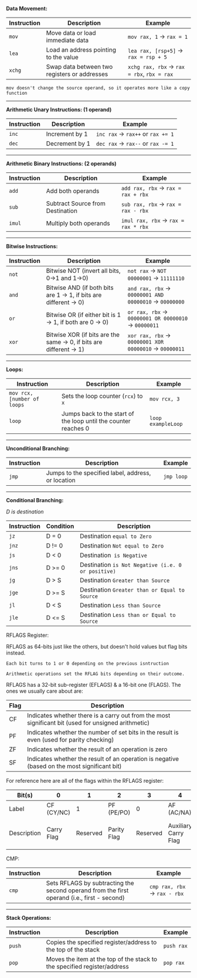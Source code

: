 
**Data Movement:** 

| Instruction | Description                                  | Example                                    |
| ----------- | -------------------------------------------- | ------------------------------------------ |
| `mov`       | Move data or load immediate data             | `mov rax, 1` → `rax = 1`                   |
| `lea`       | Load an address pointing to the value        | `lea rax, [rsp+5]` → `rax = rsp + 5`       |
| `xchg`      | Swap data between two registers or addresses | `xchg rax, rbx` → `rax = rbx`, `rbx = rax` |

	mov doesn't change the source operand, so it operates more like a copy function

-------------------------------------------

**Arithmetic Unary Instructions: (1 operand)** 

| Instruction | Description    | Example                            |
| ----------- | -------------- | ---------------------------------- |
| `inc`       | Increment by 1 | `inc rax` -> `rax++` or `rax += 1` |
| `dec`       | Decrement by 1 | `dec rax` -> `rax--` or `rax -= 1` |

-------------------------------------------

**Arithmetic Binary Instructions: (2 operands)** 

| Instruction | Description                                | Example                               |
|-------------|--------------------------------------------|---------------------------------------|
| `add`       | Add both operands                         | `add rax, rbx` -> `rax = rax + rbx`   |
| `sub`       | Subtract Source from Destination           | `sub rax, rbx` -> `rax = rax - rbx`   |
| `imul`      | Multiply both operands                     | `imul rax, rbx` -> `rax = rax * rbx`  |

-------------------------------------------

**Bitwise Instructions:** 

| Instruction | Description                                                  | Example                                       |
|-------------|--------------------------------------------------------------|-----------------------------------------------|
| `not`       | Bitwise NOT (invert all bits, 0->1 and 1->0)               | `not rax` -> `NOT 00000001` -> `11111110`     |
| `and`       | Bitwise AND (if both bits are 1 -> 1, if bits are different -> 0) | `and rax, rbx` -> `00000001 AND 00000010` -> `00000000` |
| `or`        | Bitwise OR (if either bit is 1 -> 1, if both are 0 -> 0)   | `or rax, rbx` -> `00000001 OR 00000010` -> `00000011` |
| `xor`       | Bitwise XOR (if bits are the same -> 0, if bits are different -> 1) | `xor rax, rbx` -> `00000001 XOR 00000010` -> `00000011` |

-------------------------------------------

**Loops:** 

| Instruction                 | Description                                                     | Example            |
| --------------------------- | --------------------------------------------------------------- | ------------------ |
| `mov rcx, [number of loops` | Sets the loop counter (`rcx`) to `x`                            | `mov rcx, 3`       |
| `loop`                      | Jumps back to the start of the loop until the counter reaches 0 | `loop exampleLoop` |

-------------------------------------------


**Unconditional Branching:** 

| Instruction | Description                                | Example       |
|-------------|--------------------------------------------|---------------|
| `jmp`       | Jumps to the specified label, address, or location | `jmp loop` |

-------------------------------------------

**Conditional Branching:** 

*D is destination*

| Instruction | Condition | Description                                        |
| ----------- | --------- | -------------------------------------------------- |
| `jz`        | D = 0     | Destination `equal to Zero`                        |
| `jnz`       | D != 0    | Destination `Not equal to Zero`                    |
| `js`        | D < 0     | Destination` is Negative`                          |
| `jns`       | D >= 0    | Destination `is Not Negative (i.e. 0 or positive)` |
| `jg`        | D > S     | Destination `Greater than Source`                  |
| `jge`       | D >= S    | Destination `Greater than or Equal to Source`      |
| `jl`        | D < S     | Destination `Less than Source`                     |
| `jle`       | D <= S    | Destination `Less than or Equal to Source`         |


RFLAGS Register:

RFLAGS as 64-bits just like the others, but doesn't hold values but flag bits instead. 

	Each bit turns to 1 or 0 depending on the previous isntruction

	Arithmetic operations set the RFLAG bits depending on their outcome. 


RFLAGS has a 32-bit sub-register (EFLAGS) & a 16-bit one (FLAGS). The ones we usually care about are: 

| Flag | Description                                      |
|------|--------------------------------------------------|
| CF   | Indicates whether there is a carry out from the most significant bit (used for unsigned arithmetic) |
| PF   | Indicates whether the number of set bits in the result is even (used for parity checking) |
| ZF   | Indicates whether the result of an operation is zero |
| SF   | Indicates whether the result of an operation is negative (based on the most significant bit) |

For reference here are all of the flags within the RFLAGS register: 


| Bit(s)      | 0          | 1        | 2           | 3        | 4                    | 5        | 6          | 7         | 8         | 9              | 10             | 11            | 12-13               | 14          | 15       | 16          | 17               | 18                               | 19                     | 20                        | 21                  | 22-63    |
| ----------- | ---------- | -------- | ----------- | -------- | -------------------- | -------- | ---------- | --------- | --------- | -------------- | -------------- | ------------- | ------------------- | ----------- | -------- | ----------- | ---------------- | -------------------------------- | ---------------------- | ------------------------- | ------------------- | -------- |
| Label       | CF (CY/NC) | 1        | PF (PE/PO)  | 0        | AF (AC/NA)           | 0        | ZF (ZR/NZ) | SF        | TF        | IF             | DF             | OF            | IOPL                | NT          | 0        | RF          | VM               | AC                               | VIF                    | VIP                       | ID                  | 0        |
| Description | Carry Flag | Reserved | Parity Flag | Reserved | Auxiliary Carry Flag | Reserved | Zero Flag  | Sign Flag | Trap Flag | Interrupt Flag | Direction Flag | Overflow Flag | I/O Privilege Level | Nested Task | Reserved | Resume Flag | Virtual-x86 Mode | Alignment Check / Access Control | Virtual Interrupt Flag | Virtual Interrupt Pending | Identification Flag | Reserved |


CMP: 

| Instruction | Description                                                                                 | Example                       |
| ----------- | ------------------------------------------------------------------------------------------- | ----------------------------- |
| `cmp`       | Sets RFLAGS by subtracting the second operand from the first operand (i.e., first - second) | `cmp rax, rbx` -> `rax - rbx` |

-------------------------------------------

**Stack Operations:** 


| Instruction | Description                                            | Example      |
|-------------|--------------------------------------------------------|--------------|
| `push`      | Copies the specified register/address to the top of the stack | `push rax`   |
| `pop`       | Moves the item at the top of the stack to the specified register/address | `pop rax`    |
